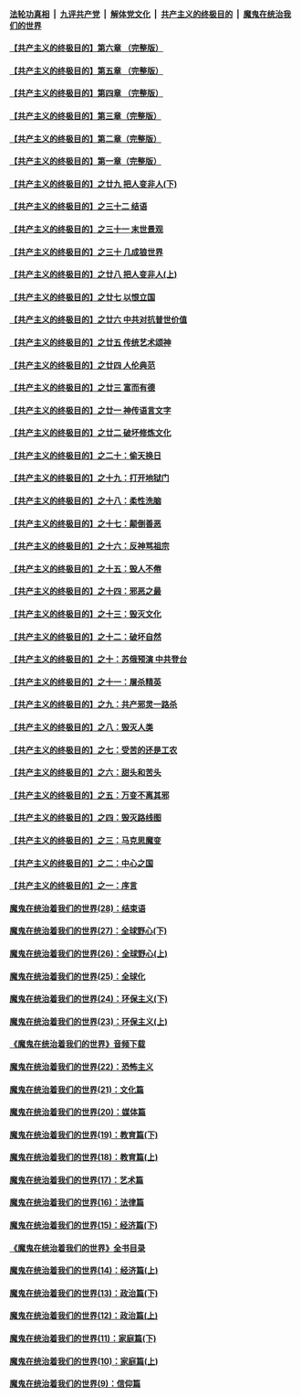 ####  [法轮功真相](../../../../basic/blob/master/README.md?t=05150031) &nbsp;|&nbsp; [九评共产党](../../../../9ping.md/blob/master/README.md?t=05150031) &nbsp;|&nbsp; [解体党文化](../../../../jtdwh.md/blob/master/README.md?t=05150031)  &nbsp;|&nbsp; [共产主义的终极目的](../../../../gczydzjmd.md/blob/master/README.md?t=05150031) &nbsp;|&nbsp; [魔鬼在统治我们的世界](../../../../mgztzwmdsj.md/blob/master/README.md?t=05150031) 

#### [【共产主义的终极目的】第六章 （完整版）](../pages/nsc422/n11428913.md?t=05150031) 

#### [【共产主义的终极目的】第五章 （完整版）](../pages/nsc422/n11428912.md?t=05150031) 

#### [【共产主义的终极目的】第四章 （完整版）](../pages/nsc422/n11428907.md?t=05150031) 

#### [【共产主义的终极目的】第三章（完整版）](../pages/nsc422/n11428848.md?t=05150031) 

#### [【共产主义的终极目的】第二章（完整版）](../pages/nsc422/n11428831.md?t=05150031) 

#### [【共产主义的终极目的】第一章（完整版）](../pages/nsc422/n11417651.md?t=05150031) 

#### [【共产主义的终极目的】之廿九 把人变非人(下)](../pages/nsc422/n11344140.md?t=05150031) 

#### [【共产主义的终极目的】之三十二 结语](../pages/nsc422/n11360535.md?t=05150031) 

#### [【共产主义的终极目的】之三十一 末世景观](../pages/nsc422/n11351129.md?t=05150031) 

#### [【共产主义的终极目的】之三十 几成狼世界](../pages/nsc422/n11348280.md?t=05150031) 

#### [【共产主义的终极目的】之廿八 把人变非人(上)](../pages/nsc422/n11340492.md?t=05150031) 

#### [【共产主义的终极目的】之廿七 以恨立国](../pages/nsc422/n11336944.md?t=05150031) 

#### [【共产主义的终极目的】之廿六 中共对抗普世价值](../pages/nsc422/n11324785.md?t=05150031) 

#### [【共产主义的终极目的】之廿五 传统艺术颂神](../pages/nsc422/n11296396.md?t=05150031) 

#### [【共产主义的终极目的】之廿四 人伦典范](../pages/nsc422/n11296397.md?t=05150031) 

#### [【共产主义的终极目的】之廿三 富而有德](../pages/nsc422/n11283598.md?t=05150031) 

#### [【共产主义的终极目的】之廿一 神传语言文字](../pages/nsc422/n11263265.md?t=05150031) 

#### [【共产主义的终极目的】之廿二 破坏修炼文化](../pages/nsc422/n11245728.md?t=05150031) 

#### [【共产主义的终极目的】之二十：偷天换日](../pages/nsc422/n11238846.md?t=05150031) 

#### [【共产主义的终极目的】之十九：打开地狱门](../pages/nsc422/n11206376.md?t=05150031) 

#### [【共产主义的终极目的】之十八：柔性洗脑](../pages/nsc422/n11199994.md?t=05150031) 

#### [【共产主义的终极目的】之十七：颠倒善恶](../pages/nsc422/n11179782.md?t=05150031) 

#### [【共产主义的终极目的】之十六：反神骂祖宗](../pages/nsc422/n11166798.md?t=05150031) 

#### [【共产主义的终极目的】之十五：毁人不倦](../pages/nsc422/n11166792.md?t=05150031) 

#### [【共产主义的终极目的】之十四：邪恶之最](../pages/nsc422/n11150249.md?t=05150031) 

#### [【共产主义的终极目的】之十三：毁灭文化](../pages/nsc422/n11135227.md?t=05150031) 

#### [【共产主义的终极目的】之十二：破坏自然](../pages/nsc422/n11135214.md?t=05150031) 

#### [【共产主义的终极目的】之十：苏俄预演 中共登台](../pages/nsc422/n11118424.md?t=05150031) 

#### [【共产主义的终极目的】之十一：屠杀精英](../pages/nsc422/n11118442.md?t=05150031) 

#### [【共产主义的终极目的】之九：共产邪灵一路杀](../pages/nsc422/n11114139.md?t=05150031) 

#### [【共产主义的终极目的】之八：毁灭人类](../pages/nsc422/n11108503.md?t=05150031) 

#### [【共产主义的终极目的】之七：受苦的还是工农](../pages/nsc422/n11101809.md?t=05150031) 

#### [【共产主义的终极目的】之六：甜头和苦头](../pages/nsc422/n11096971.md?t=05150031) 

#### [【共产主义的终极目的】之五：万变不离其邪](../pages/nsc422/n11091285.md?t=05150031) 

#### [【共产主义的终极目的】之四：毁灭路线图](../pages/nsc422/n11086284.md?t=05150031) 

#### [【共产主义的终极目的】之三：马克思魔变](../pages/nsc422/n11061941.md?t=05150031) 

#### [【共产主义的终极目的】之二：中心之国](../pages/nsc422/n11047728.md?t=05150031) 

#### [【共产主义的终极目的】之一：序言](../pages/nsc422/n11086077.md?t=05150031) 

#### [魔鬼在统治着我们的世界(28)：结束语](../pages/nsc422/n10936246.md?t=05150031) 

#### [魔鬼在统治着我们的世界(27)：全球野心(下)](../pages/nsc422/n10928319.md?t=05150031) 

#### [魔鬼在统治着我们的世界(26)：全球野心(上)](../pages/nsc422/n10900318.md?t=05150031) 

#### [魔鬼在统治着我们的世界(25)：全球化](../pages/nsc422/n10788205.md?t=05150031) 

#### [魔鬼在统治着我们的世界(24)：环保主义(下)](../pages/nsc422/n10695307.md?t=05150031) 

#### [魔鬼在统治着我们的世界(23)：环保主义(上)](../pages/nsc422/n10688613.md?t=05150031) 

#### [《魔鬼在统治着我们的世界》音频下载](../pages/nsc422/n10635553.md?t=05150031) 

#### [魔鬼在统治着我们的世界(22)：恐怖主义](../pages/nsc422/n10614727.md?t=05150031) 

#### [魔鬼在统治着我们的世界(21)：文化篇](../pages/nsc422/n10597706.md?t=05150031) 

#### [魔鬼在统治着我们的世界(20)：媒体篇](../pages/nsc422/n10586579.md?t=05150031) 

#### [魔鬼在统治着我们的世界(19)：教育篇(下)](../pages/nsc422/n10564808.md?t=05150031) 

#### [魔鬼在统治着我们的世界(18)：教育篇(上)](../pages/nsc422/n10526970.md?t=05150031) 

#### [魔鬼在统治着我们的世界(17)：艺术篇](../pages/nsc422/n10499093.md?t=05150031) 

#### [魔鬼在统治着我们的世界(16)：法律篇](../pages/nsc422/n10485969.md?t=05150031) 

#### [魔鬼在统治着我们的世界(15)：经济篇(下)](../pages/nsc422/n10469975.md?t=05150031) 

#### [《魔鬼在统治着我们的世界》全书目录](../pages/nsc422/n10464261.md?t=05150031) 

#### [魔鬼在统治着我们的世界(14)：经济篇(上)](../pages/nsc422/n10457370.md?t=05150031) 

#### [魔鬼在统治着我们的世界(13)：政治篇(下)](../pages/nsc422/n10448270.md?t=05150031) 

#### [魔鬼在统治着我们的世界(12)：政治篇(上)](../pages/nsc422/n10444576.md?t=05150031) 

#### [魔鬼在统治着我们的世界(11)：家庭篇(下)](../pages/nsc422/n10440961.md?t=05150031) 

#### [魔鬼在统治着我们的世界(10)：家庭篇(上)](../pages/nsc422/n10435448.md?t=05150031) 

#### [魔鬼在统治着我们的世界(9)：信仰篇](../pages/nsc422/n10432159.md?t=05150031) 

